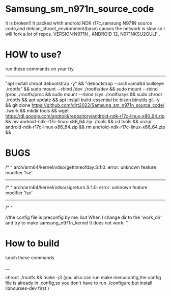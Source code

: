 # Samsung_sm_n971n_source_code
It is broken!! It packed whth android NDK r17c,samsung N971N source code,and debian_chroot_environment(base)
causes the network is slow so I will fork a lot of repos.
VERSION:N971N , ANDROID 12, N971NKSU2GULF .
# HOW to use?
run these commands on your tty
_____
"apt install chroot debootstrap -y"  &&
"debootstrap --arch=amd64 bullseye ./rootfs" &&
sudo mount --rbind /dev ./rootfs/dev &&
sudo mount --rbind /proc ./rootfs/proc &&
sudo mount --rbind /sys ./rootfs/sys &&
sudo chroot ./rootfs &&
apt update &&
apt install build-essential bc bison binutils git -y &&
git clone https://github.com/dirt2022/Samsung_sm_n971n_source_code/ ./work &&
mkdir tools &&
wget https://dl.google.com/android/repository/android-ndk-r17c-linux-x86_64.zip &&
mv android-ndk-r17c-linux-x86_64.zip ./tools &&
cd tools &&
unzip android-ndk-r17c-linux-x86_64.zip && rm android-ndk-r17c-linux-x86_64.zip &&
# BUGS
/*
 ^
arch/arm64/kernel/vdso/gettimeofday.S:1:0: error: unknown feature modifier 'lse'

________
 /*
 ^
arch/arm64/kernel/vdso/sigreturn.S:1:0: error: unknown feature modifier 'lse'
________

 /*
 ^

//the config file is preconfig by me. but When I change dir to the 'work_dir' and try to make samsung_n971n_kernel It does not work.
"

# How to build
lunch these commands

__

chroot ./rootfs && make -j3 (you also can run make menuconfig,the config file is already in .config,so you don't have to run ./configure;but install libncurses-dev first )
